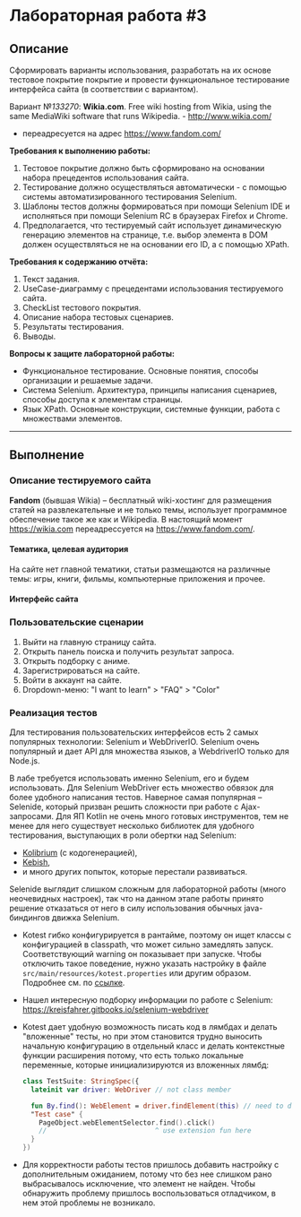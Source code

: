 # Лабораторная работа #3

## Описание

Сформировать варианты использования, разработать на их основе тестовое покрытие покрытие и провести функциональное
тестирование интерфейса сайта (в соответствии с вариантом).

Вариант №*133270*: **Wikia.com**. Free wiki hosting from Wikia, using the same MediaWiki software that runs
Wikipedia. - http://www.wikia.com/
- переадресуется на адрес https://www.fandom.com/

**Требования к выполнению работы:**

1. Тестовое покрытие должно быть сформировано на основании набора прецедентов использования сайта.
2. Тестирование должно осуществляться автоматически - с помощью системы автоматизированного тестирования Selenium.
3. Шаблоны тестов должны формироваться при помощи Selenium IDE и исполняться при помощи Selenium RC в браузерах Firefox
   и Chrome.
4. Предполагается, что тестируемый сайт использует динамическую генерацию элементов на странице, т.е. выбор элемента в
   DOM должен осуществляться не на основании его ID, а с помощью XPath.

**Требования к содержанию отчёта:**

1. Текст задания.
2. UseCase-диаграмму с прецедентами использования тестируемого сайта.
3. CheckList тестового покрытия.
4. Описание набора тестовых сценариев.
5. Результаты тестирования.
6. Выводы.

**Вопросы к защите лабораторной работы:**

- Функциональное тестирование. Основные понятия, способы организации и решаемые задачи.
- Система Selenium. Архитектура, принципы написания сценариев, способы доступа к элементам страницы.
- Язык XPath. Основные конструкции, системные функции, работа с множествами элементов.

- - -

## Выполнение

### Описание тестируемого сайта

**Fandom** (бывшая Wikia) – бесплатный wiki-хостинг для размещения статей на развлекательные и не только темы, использует
программное обеспечение такое же как и Wikipedia. В настоящий момент https://wikia.com переадресcуется
на https://www.fandom.com/.

#### Тематика, целевая аудитория

На сайте нет главной тематики, статьи размещаются на различные темы: игры, книги, фильмы, компьютерные приложения и
прочее.

#### Интерфейс сайта


### Пользовательские сценарии

1. Выйти на главную страницу сайта.
2. Открыть панель поиска и получить результат запроса.
3. Открыть подборку с аниме.
4. Зарегистрироваться на сайте.
5. Войти в аккаунт на сайте.
6. Dropdown-меню: "I want to learn" > "FAQ" > "Color"

### Реализация тестов

Для тестирования пользовательских интерфейсов есть 2 самых популярных технологии: Selenium и WebDriverIO. 
Selenium очень популярный и дает API для множества языков, а WebdriverIO только для Node.js.

В лабе требуется использовать именно Selenium, его и будем использовать. Для Selenium WebDriver есть множество обвязок
для более удобного написания тестов. Наверное самая популярная – Selenide, который призван решить сложности при работе с
Ajax-запросами.
Для ЯП Kotlin не очень много готовых инструментов, тем не менее для него существует несколько библиотек для удобного
тестирования, выступающих в роли обертки над Selenium:

- [Kolibrium](https://github.com/attila-fazekas/kolibrium/) (с кодогенерацией),
- [Kebish](https://kebish.org/),
- и много других попыток, которые перестали развиваться.

Selenide выглядит слишком сложным для лабораторной работы (много неочевидных настроек), так что на данном этапе работы
принято решение отказаться от него в силу использования обычных java-биндингов движка Selenium.

- Kotest гибко конфигурируется в рантайме, поэтому он ищет классы с конфигурацией в classpath, что может сильно
  замедлять запуск. Соответствующий warning он показывает при запуске. Чтобы отключить такое поведение, нужно указать
  настройку в файле `src/main/resources/kotest.properties` или другим образом. Подробнее см.
  по [ссылке](https://kotest.io/docs/next/framework/project-config.html#runtime-detection).

- Нашел интересную подборку информации по работе с Selenium: https://kreisfahrer.gitbooks.io/selenium-webdriver

- Kotest дает удобную возможность писать код в лямбдах и делать "вложенные" тесты, но при этом становится трудно
  выносить начальную конфигурацию в отдельный класс и делать контекстные функции расширения потому, что есть только
  локальные переменные, которые инициализируются из вложенных лямбд:
  ```kotlin
  class TestSuite: StringSpec({
    lateinit var driver: WebDriver // not class member
  
    fun By.find(): WebElement = driver.findElement(this) // need to declare everywhere
    "Test case" {
      PageObject.webElementSelector.find().click()
      //                           ^ use extension fun here  
    }
  })
  ```
- Для корректности работы тестов пришлось добавить настройку с дополнительным ожиданием, потому что без нее слишком рано
  выбрасывалось исключение, что элемент не найден. Чтобы обнаружить проблему пришлось воспользоваться отладчиком, в нем
  этой проблемы не возникало.
  